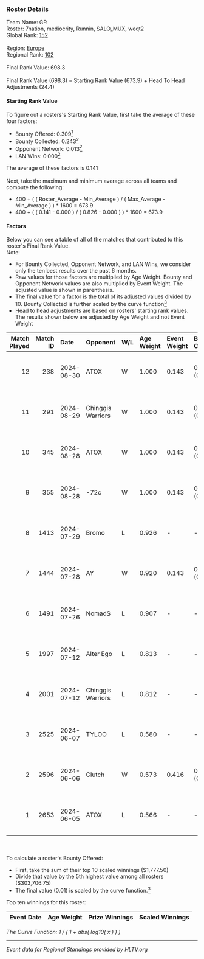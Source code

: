 ### Roster Details<br />
Team Name: GR<br />
Roster: 7nation, mediocrity, Runnin, SALO_MUX, weqt2<br />
Global Rank: [152](../../standings_global_2024_09_08.md)<br />
<br />
Region: [Europe]( ../../standings_europe_2024_09_08.md)<br />
Regional Rank: [102]( ../../standings_europe_2024_09_08.md)<br />
<br />
Final Rank Value:  698.3<br />
<br />
Final Rank Value (698.3) = Starting Rank Value (673.9) + Head To Head Adjustments (24.4)<br />

#### Starting Rank Value<br />
To figure out a rosters's Starting Rank Value, first take the average of these four factors:<br />
- Bounty Offered: 0.309[<sup>1</sup>](#table2)
- Bounty Collected: 0.243[<sup>2</sup>](#table1)
- Opponent Network: 0.013[<sup>2</sup>](#table1)
- LAN Wins: 0.000[<sup>2</sup>](#table1)

The average of these factors is 0.141<br />
<br />
Next, take the maximum and minimum average across all teams and compute the following:<br />
- 400 + ( ( Roster_Average - Min_Average ) / ( Max_Average - Min_Average ) ) * 1600 = 673.9
- 400 + ( ( 0.141 - 0.000 ) / ( 0.826 - 0.000 ) ) * 1600 = 673.9


#### Factors<br />
Below you can see a table of all of the matches that contributed to this roster's Final Rank Value.<br />
Note:<br />

- For Bounty Collected, Opponent Network, and LAN Wins, we consider only the ten best results over the past 6 months.
- Raw values for those factors are multiplied by Age Weight. Bounty and Opponent Network values are also multiplied by Event Weight. The adjusted value is shown in parenthesis.
- The final value for a factor is the total of its adjusted values divided by 10. Bounty Collected is further scaled by the curve function[<sup>3</sup>](#curveFunction)
- Head to head adjustments are based on rosters' starting rank values. The results shown below are adjusted by Age Weight and not Event Weight
<span id="table1"></span><br />


| Match Played | Match ID | Date       | Opponent          | W/L | Age Weight | Event Weight | Bounty Collected | Opponent Network | LAN Wins  | H2H Adj. | Roster                                        |
| -: | -: | :- | :- | :- | :- | :- | :- | :- | :- | -: | :- |
|           12 |      238 | 2024-08-30 | ATOX              | W   | 1.000      | 0.143        | 0.016 (0.002)    | 0.287 (0.041)    | 0 (0.000) |    20.21 | 7nation, mediocrity, Runnin, SALO_MUX, weqt2  |
|           11 |      291 | 2024-08-29 | Chinggis Warriors | W   | 1.000      | 0.143        | 0.013 (0.002)    | 0.187 (0.027)    | 0 (0.000) |    23.80 | 7nation, mediocrity, Runnin, SALO_MUX, weqt2  |
|           10 |      345 | 2024-08-28 | ATOX              | W   | 1.000      | 0.143        | 0.016 (0.002)    | 0.287 (0.041)    | 0 (0.000) |    21.66 | 7nation, mediocrity, Runnin, SALO_MUX, weqt2  |
|            9 |      355 | 2024-08-28 | -72c              | W   | 1.000      | 0.143        | 0.003 (0.000)    | 0.110 (0.016)    | 0 (0.000) |    14.79 | 7nation, mediocrity, Runnin, SALO_MUX, weqt2  |
|            8 |     1413 | 2024-07-29 | Bromo             | L   | 0.926      | -            | -                | -                | -         |   -18.86 | 7nation, mediocrity, Overdue, SALO_MUX, weqt2 |
|            7 |     1444 | 2024-07-28 | AY                | W   | 0.920      | 0.143        | 0.000 (0.000)    | 0.000 (0.000)    | 0 (0.000) |     6.10 | 7nation, mediocrity, Overdue, SALO_MUX, weqt2 |
|            6 |     1491 | 2024-07-26 | NomadS            | L   | 0.907      | -            | -                | -                | -         |   -19.45 | 7nation, mediocrity, Overdue, SALO_MUX, weqt2 |
|            5 |     1997 | 2024-07-12 | Alter Ego         | L   | 0.813      | -            | -                | -                | -         |   -17.22 | 7nation, mediocrity, Runnin, SALO_MUX, weqt2  |
|            4 |     2001 | 2024-07-12 | Chinggis Warriors | L   | 0.812      | -            | -                | -                | -         |    -5.64 | 7nation, mediocrity, Runnin, SALO_MUX, weqt2  |
|            3 |     2525 | 2024-06-07 | TYLOO             | L   | 0.580      | -            | -                | -                | -         |    -3.52 | mediocrity, qqGOD, SALO_MUX, uwrr, weqt2      |
|            2 |     2596 | 2024-06-06 | Clutch            | W   | 0.573      | 0.416        | 0.004 (0.001)    | 0.042 (0.010)    | 0 (0.000) |     8.54 | mediocrity, qqGOD, SALO_MUX, uwrr, weqt2      |
|            1 |     2653 | 2024-06-05 | ATOX              | L   | 0.566      | -            | -                | -                | -         |    -6.00 | mediocrity, qqGOD, Runnin, SALO_MUX, weqt2    |

<br />
<span id="table2"></span><br />
To calculate a roster's Bounty Offered:<br />

- First, take the sum of their top 10 scaled winnings ($1,777.50)
- Divide that value by the 5th highest value among all rosters ($303,706.75)
- The final value (0.01) is scaled by the curve function.[<sup>3</sup>](#curveFunction)

Top ten winnings for this roster:<br />

| Event Date | Age Weight | Prize Winnings | Scaled Winnings |
| :- | -: | :- | :- |


<span id="curveFunction"></span>_The Curve Function: 1 / ( 1 + abs( log10( x ) ) )_<br />

---
_Event data for Regional Standings provided by HLTV.org_<br />
